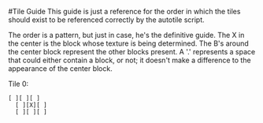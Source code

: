 #Tile Guide
This guide is just a reference for the order in which the tiles should exist to be referenced correctly by the autotile script.

The order is a pattern, but just in case, he's the definitive guide.  The X in the center is the block whose texture is being determined. The B's around the center block represent the other blocks present. A '.' represents a space that could either contain a block, or not; it doesn't make a difference to the appearance of the center block.

Tile 0:

    [ ][ ][ ]
	  [ ][X][ ]
	  [ ][ ][ ]
